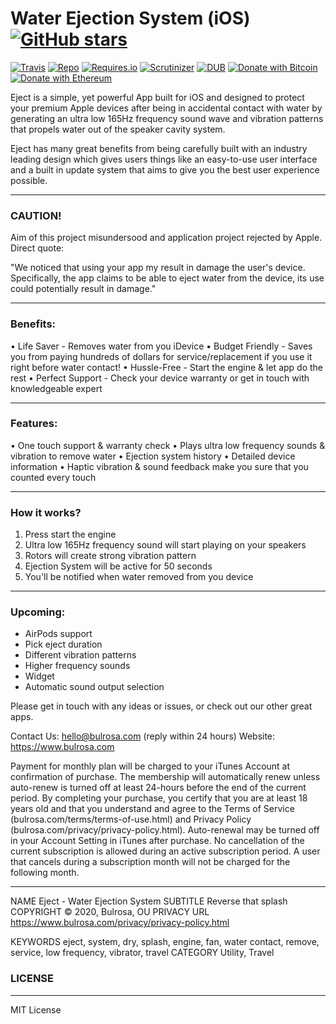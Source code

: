 # Water Ejection System (iOS) [![GitHub stars](https://img.shields.io/github/stars/badges/shields.svg?style=social&label=Stars)](https://github.com/buraktokman/Water-Ejection-System-iOS/)

[![Travis](https://img.shields.io/travis/rust-lang/rust.svg)](https://github.com/buraktokman/Water-Ejection-System-iOS)
[![Repo](https://img.shields.io/badge/source-GitHub-303030.svg?maxAge=3600&style=flat-square)](https://github.com/buraktokman/Water-Ejection-System-iOS)
[![Requires.io](https://img.shields.io/requires/github/celery/celery.svg)](https://requires.io/github/buraktokman/Water-Ejection-System-iOS/requirements/?branch=master)
[![Scrutinizer](https://img.shields.io/scrutinizer/g/filp/whoops.svg)](https://github.com/buraktokman/Water-Ejection-System-iOS)
[![DUB](https://img.shields.io/dub/l/vibe-d.svg)](https://choosealicense.com/licenses/mit/)
[![Donate with Bitcoin](https://img.shields.io/badge/Donate-BTC-orange.svg)](https://blockchain.info/address/17dXgYr48j31myKiAhnM5cQx78XBNyeBWM)
[![Donate with Ethereum](https://img.shields.io/badge/Donate-ETH-blue.svg)](https://etherscan.io/address/91dd20538de3b48493dfda212217036257ae5150)

Eject is a simple, yet powerful App built for iOS and designed to protect your premium Apple devices after being in accidental contact with water by generating an ultra low 165Hz frequency sound wave and vibration patterns that propels water out of the speaker cavity system.

Eject has many great benefits from being carefully built with an industry leading design which gives users things like an easy-to-use user interface and a built in update system that aims to give you the best user experience possible.

------
### CAUTION!

Aim of this project misundersood and application project rejected by Apple.
Direct quote:

"We noticed that using your app my result in damage the user's device. Specifically, the app claims to be able to eject water from the device, its use could potentially result in damage."


------
### Benefits:


•  Life Saver - Removes water from you iDevice
•  Budget Friendly - Saves you from paying hundreds of dollars for service/replacement if you use it right before water contact!
•  Hussle-Free - Start the engine & let app do the rest
•  Perfect Support - Check your device warranty or get in touch with knowledgeable expert


------
### Features:

• One touch support & warranty check
• Plays ultra low frequency sounds & vibration to remove water
• Ejection system history
• Detailed device information
• Haptic vibration & sound feedback make you sure that you counted every touch


------
### How it works?

1. Press start the engine
2. Ultra low 165Hz frequency sound will start playing on your speakers
3. Rotors will create strong vibration pattern
4. Ejection System will be active for 50 seconds
5. You'll be notified when water removed from you device


------
### Upcoming:

- AirPods support
- Pick eject duration
- Different vibration patterns
- Higher frequency sounds
- Widget
- Automatic sound output selection


Please get in touch with any ideas or issues, or check out our other great apps.

Contact Us: hello@bulrosa.com (reply within 24 hours)
Website: https://www.bulrosa.com



Payment for monthly plan will be charged to your iTunes Account at confirmation of purchase. The membership will automatically renew unless auto-renew is turned off at least 24-hours before the end of the current period.
By completing your purchase, you certify that you are at least 18 years old and that you understand and agree to the Terms of Service (bulrosa.com/terms/terms-of-use.html) and Privacy Policy (bulrosa.com/privacy/privacy-policy.html).
Auto-renewal may be turned off in your Account Setting in iTunes after purchase. No cancellation of the current subscription is allowed during an active subscription period. A user that cancels during a subscription month will not be charged for the following month.

--------------------------

NAME			Eject - Water Ejection System
SUBTITLE		Reverse that splash
COPYRIGHT		© 2020, Bulrosa, OU
PRIVACY URL		https://www.bulrosa.com/privacy/privacy-policy.html

KEYWORDS		eject, system, dry, splash, engine, fan, water contact, remove, service, low frequency, vibrator, travel
CATEGORY		Utility, Travel



### LICENSE
------

MIT License
